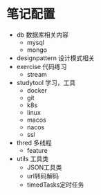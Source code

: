 # 笔记配置
 - db 数据库相关内容
   - mysql
   - mongo
 - designpattern 设计模式相关
 - exercise 代码练习
   - stream
 - studytool 学习，工具
   - docker
   - git
   - k8s
   - linux
   - macos
   - nacos
   - ssl
 - thred 多线程
   - feature
 - utils 工具类
   - JSON工具类
   - url转码解码
   - timedTasks定时任务